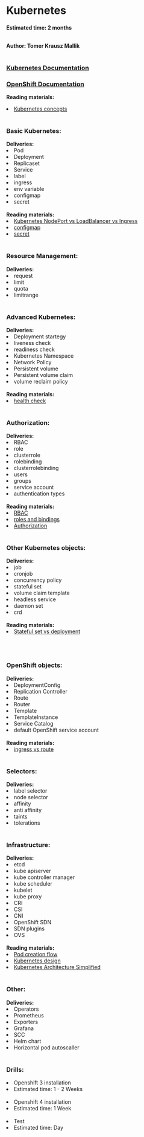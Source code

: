 <h1>Kubernetes</h1>
<h4>Estimated time: 2 months
<br></br>

Author: Tomer Krausz Mallik
<br></br>

<a href="https://kubernetes.io/docs/home/"><h3>Kubernetes Documentation</h3></a>

<a href="https://docs.openshift.com/"><h3>OpenShift Documentation</h3></a>


<b>Reading materials:</b>
<li><a href="https://kubernetes.io/docs/concepts/_print/#pg-94ddc6e901c30f256138db11d09f05a3"> Kubernetes concepts</a>
<br></br>
 
<h3>Basic Kubernetes: </h3>
<b>Deliveries:</b>
<li> Pod
<li> Deployment
<li> Replicaset
<li> Service
<li> label
<li> ingress
<li> env variable
<li> configmap
<li> secret
<br></br>
<b>Reading materials:</b>
<li><a href="https://medium.com/google-cloud/kubernetes-nodeport-vs-loadbalancer-vs-ingress-when-should-i-use-what-922f010849e0"> Kubernetes NodePort vs LoadBalancer vs Ingress</a>
<li><a href="https://cloud.google.com/kubernetes-engine/docs/concepts/configmap"> configmap</a>
<li><a href="https://cloud.google.com/kubernetes-engine/docs/concepts/secret"> secret </a>
<br></br>

<h3>Resource Management: </h3>
<b>Deliveries:</b>
<li> request
<li> limit
<li> quota
<li> limitrange
<br></br>

<h3>Advanced Kubernetes: </h3>
<b>Deliveries:</b>
<li> Deployment startegy
<li> liveness check
<li> readiness check
<li> Kubernetes Namespace
<li> Network Policy
<li> Persistent volume
<li> Persistent volume claim
<li> volume reclaim policy
<br></br>
<b>Reading materials:</b>
<li><a href="https://newrelic.com/blog/how-to-relic/kubernetes-health-checks"> health check</a>
<br></br>

<h3>Authorization: </h3>
<b>Deliveries:</b>
<li> RBAC
<li> role
<li> clusterrole
<li> rolebinding
<li> clusterrolebinding
<li> users
<li> groups
<li> service account
<li> authentication types
<br></br>
<b>Reading materials:</b>
<li><a href="https://docs.openshift.com/container-platform/4.1/authentication/using-rbac.html"> RBAC</a>
<li><a href="https://octopus.com/blog/k8s-rbac-roles-and-bindings"> roles and bindings </a>
<li><a href="https://docs.openshift.com/container-platform/4.7/authentication/identity_providers/configuring-oidc-identity-provider.html"> Authorization</a>
<br></br>

<h3>Other Kubernetes objects:</h3>
<b>Deliveries:</b>
<li> job
<li> cronjob
<li> concurrency policy
<li> stateful set
<li> volume claim template
<li> headless service
<li> daemon set
<li> crd
<br></br>
<b>Reading materials:</b>
<li><a href="https://www.youtube.com/watch?v=pPQKAR1pA9U"> Stateful set vs deployment</a>

<br></br>
<h3>OpenShift objects: </h3>
<b>Deliveries:</b>
<li> DeploymentConfig
<li> Replication Controller
<li> Route
<li> Router
<li> Template
<li> TemplateInstance
<li> Service Catalog
<li> default OpenShift service account
<br></br>
<b>Reading materials:</b>
<li><a href="https://cloud.redhat.com/blog/kubernetes-ingress-vs-openshift-route"> ingress vs route </a>
<br></br>


<h3>Selectors:</h3>
<b>Deliveries:</b>
<li> label selector
<li> node selector
<li> affinity
<li> anti affinity
<li> taints
<li> tolerations
<br></br>
  
  
<h3>Infrastructure: </h3>
<b>Deliveries:</b>
<li> etcd
<li> kube apiserver
<li> kube controller manager
<li> kube scheduler
<li> kubelet
<li> kube proxy
<li> CRI
<li> CSI
<li> CNI
<li> OpenShift SDN
<li> SDN plugins
<li> OVS
<br></br>
<b>Reading materials:</b>
<li><a href="https://medium.com/jorgeacetozi/kubernetes-master-components-etcd-api-server-controller-manager-and-scheduler-3a0179fc8186"> Pod creation flow </a>
<li><a href="https://kube.academy/courses/the-kubernetes-machine"> Kubernetes design </a>
<li><a href="https://www.youtube.com/watch?v=8C_SCDbUJTg"> Kubernetes Architecture Simplified </a>
<br></br>

<h3>Other:</h3>
<b>Deliveries:</b>
<li> Operators
<li> Prometheus
<li> Exporters
<li> Grafana
<li> SCC
<li> Helm chart
<li> Horizontal pod autoscaller
<br></br>  
  
<h3>Drills:</h3>
<li> Openshift 3 installation
<li> Estimated time: 1 - 2 Weeks
<br></br>
<li> Openshift 4 installation
<li> Estimated time: 1 Week
<br></br>
<li> Test
<li> Estimated time: Day
